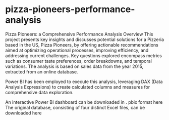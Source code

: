 # pizza-pioneers-performance-analysis
Pizza Pioneers: a Comprehensive Performance Analysis
Overview
This project presents key insights and discusses potential solutions for a Pizzeria based in the US, Pizza Pioneers, by offering actionable recommendations aimed at optimizing operational processes, improving efficiency, and addressing current challenges. Key questions explored encompass metrics such as consumer taste preferences, order breakdowns, and temporal variations.
The analysis is based on sales data from the year 2015, extracted from an online database.

Power BI has been employed to execute this analysis, leveraging DAX (Data Analysis Expressions) to create calculated columns and measures for comprehensive data exploration.

An interactive Power BI dashboard can be downloaded in . pbix format here
The original database, consisting of four distinct Excel files, can be downloaded here

